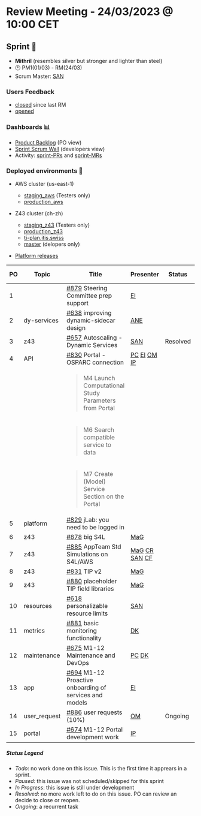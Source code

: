 # Review Meeting - 24/03/2023 @ 10:00 CET

## Sprint 🏃
- **Mithril** (resembles silver but stronger and lighter than steel)
- 🕐 PM1(01/03) - RM(24/03)
- Scrum Master: [SAN]

### Users Feedback

- [closed](https://github.com/issues?q=is%3Aissue+user%3AITISFoundation+archived%3Afalse+is%3Aclosed+label%3AFeedback+closed%3A%3E2023-03-01) since last RM
- [opened](https://github.com/ITISFoundation/osparc-issues/issues?q=is%3Aissue+is%3Aopen+sort%3Areactions)

### Dashboards 📊

- [Product Backlog](https://github.com/orgs/ITISFoundation/projects/3) (PO view)
- [Sprint Scrum Wall](https://github.com/orgs/ITISFoundation/projects/9) (developers view)
- Activity: [sprint-PRs](https://github.com/issues?q=is%3Apr+user%3AITISFoundation+archived%3Afalse+milestone%3AMithril) and [sprint-MRs](https://git.speag.com/groups/oSparc/-/merge_requests)

### Deployed environments 🚀

- AWS cluster (us-east-1)
  - [staging_aws](https://staging.osparc.io) (Testers only)
  - [production_aws](https://osparc.io)
- Z43 cluster (ch-zh)
  - [staging_z43](http://osparc-staging.speag.com) (Testers only)
  - [production_z43](http://osparc.speag.com)
  - [ti-plan.itis.swiss](http://ti-plan.itis.swiss)
  - [master](https://osparc-master.speag.com) (delopers only)

- [Platform releases](https://github.com/ITISFoundation/osparc-simcore/releases)

| PO  | Topic        | Title                                                                             | Presenter | Status   | Start-Time | Duration |
| --- | ------------ | --------------------------------------------------------------------------------- | --------- | -------- | ---------- | -------- |
| 1 | | [#879] Steering Committee prep support | [EI] | | 
| 2   | dy-services  | [#638] improving dynamic-sidecar design                                           | [ANE]     |          |           |        |
| 3   | z43       | [#657] Autoscaling - Dynamic Services                                             | [SAN]     | Resolved  |            |        |
| 4   | API     | [#830] Portal - OSPARC connection                                                      |   [PC] [EI] [OM] [IP]        |          |            |          |
|    |              | <blockquote>M4 Launch Computational Study Parameters from Portal</blockquote>                                         |       |   |            |       |
|    |              | <blockquote>M6 Search compatible service to data</blockquote>                                      |       |          |            |        |
|    |              | <blockquote>M7 Create (Model) Service Section on the Portal</blockquote>                   |      |   |            |       |
| 5   | platform          | [#829] jLab: you need to be logged in                                                 |           |          |            |          |
| 6   | z43     | [#878] big S4L                                                   |    [MaG]        |          |            |          |
| 7  | z43         | [#885] AppTeam Std Simulations on S4L/AWS                  |    [MaG] [CR] [SAN] [CF]       |          |            |          |
| 8  | z43    | [#831] TIP v2                                             |  [MaG]         |          |            |          |
| 9  | z43    | [#880] placeholder TIP field libraries                                             |  [MaG]         |          |            |          |
| 10  | resources    | [#618] personalizable resource limits                                             |  [SAN]         |          |            |          |
| 11  | metrics    | [#881] basic monitoring functionality                                             |  [DK]         |          |            |          |
| 12  | maintenance  | [#675] M1-12 Maintenance and DevOps                                               | [PC] [DK]|          |            |     |
| 13  | app          | [#694] M1-12 Proactive onboarding of services and models                          | [EI]          |        |            |          |
| 14  | user_request | [#886] user requests (10%)                                                        | [OM]      | Ongoing    | 10'        |          |
| 15  | portal       | [#674] M1-12 Portal development work                                              | [IP]          |        |            |          |


##### Status Legend

- _Todo_: no work done on this issue. This is the first time it apprears in a sprint.
- _Paused_: this issue was not scheduled/skipped for this sprint
- _In Progress_: this issue is still under development
- _Resolved_: no more work left to do on this issue. PO can review an decide to close or reopen.
- _Ongoing_: a recurrent task

[online]: http://status.osparc.io/
[operational]: https://git.speag.com/oSparc/e2e-testing/-/pipelines
[performant]: https://git.speag.com/oSparc/e2e-portal-testing/-/pipelines


[#355]: https://github.com/ITISFoundation/osparc-issues/issues/355
[#618]: https://github.com/ITISFoundation/osparc-issues/issues/618
[#638]: https://github.com/ITISFoundation/osparc-issues/issues/638
[#654]: https://github.com/ITISFoundation/osparc-issues/issues/654
[#657]: https://github.com/ITISFoundation/osparc-issues/issues/657
[#668]: https://github.com/ITISFoundation/osparc-issues/issues/668
[#674]: https://github.com/ITISFoundation/osparc-issues/issues/674
[#675]: https://github.com/ITISFoundation/osparc-issues/issues/675
[#676]: https://github.com/ITISFoundation/osparc-issues/issues/676
[#681]: https://github.com/ITISFoundation/osparc-issues/issues/681
[#693]: https://github.com/ITISFoundation/osparc-issues/issues/693
[#694]: https://github.com/ITISFoundation/osparc-issues/issues/694
[#711]: https://github.com/ITISFoundation/osparc-issues/issues/711
[#740]: https://github.com/ITISFoundation/osparc-issues/issues/740
[#741]: https://github.com/ITISFoundation/osparc-issues/issues/741
[#765]: https://github.com/ITISFoundation/osparc-issues/issues/765
[#766]: https://github.com/ITISFoundation/osparc-issues/issues/766
[#767]: https://github.com/ITISFoundation/osparc-issues/issues/767
[#793]: https://github.com/ITISFoundation/osparc-issues/issues/793
[#829]: https://github.com/ITISFoundation/osparc-issues/issues/829
[#830]: https://github.com/ITISFoundation/osparc-issues/issues/830
[#831]: https://github.com/ITISFoundation/osparc-issues/issues/831
[#878]: https://github.com/ITISFoundation/osparc-issues/issues/878
[#879]: https://github.com/ITISFoundation/osparc-issues/issues/879
[#880]: https://github.com/ITISFoundation/osparc-issues/issues/880
[#881]: https://github.com/ITISFoundation/osparc-issues/issues/881
[#885]: https://github.com/ITISFoundation/osparc-issues/issues/885
[#886]: https://github.com/ITISFoundation/osparc-issues/issues/886


[MD]:https://github.com/matusdrobuliak66
[ALL]:https://github.com/Surfict
[ANE]:https://github.com/GitHK
[BL]:https://github.com/dyollb
[CR]:https://github.com/colinRawlings
[DK]:https://github.com/mrnicegyu11
[EI]:https://github.com/elisabettai
[IP]:https://github.com/ignapas
[MaG]:https://github.com/mguidon
[OM]:https://github.com/odeimaiz
[PC]:https://github.com/pcrespov
[SAN]:https://github.com/sanderegg
[EO]:https://github.com/eofli
[MB]:https://github.com/BouldiMelina
[CF]:https://github.com/cosfor1
[HBS]:https://github.com/habz-bs
